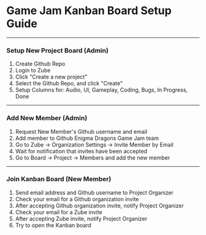 # Game Jam Kanban Board Setup Guide

----

### Setup New Project Board (Admin)

1. Create Github Repo
2. Login to Zube
3. Click "Create a new project"
4. Select the Github Repo, and click "Create"
5. Setup Columns for: Audio, UI, Gameplay, Coding, Bugs, In Progress, Done 

----

### Add New Member (Admin)

1. Request New Member's Github username and email
2. Add member to Github Enigma Dragons Game Jam team
3. Go to Zube -> Organization Settings -> Invite Member by Email 
4. Wait for notification that invites have been accepted
5. Go to Board -> Project -> Members and add the new member

----

### Join Kanban Board (New Member)

1. Send email address and Github username to Project Organizer
2. Check your email for a Github organization invite
3. After accepting Github organization invite, notify Project Organizer
4. Check your email for a Zube invite
5. After accepting Zube invite, notify Project Organizer
6. Try to open the Kanban board
